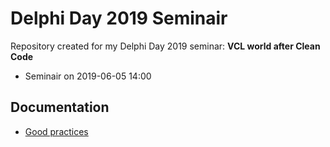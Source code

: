 # Delphi Day 2019 Seminair

Repository created for my Delphi Day 2019 seminar: **VCL world after Clean Code** 

* Seminair on  2019-06-05 14:00

## Documentation

* [Good practices](./docs/GoodPractices.md)

